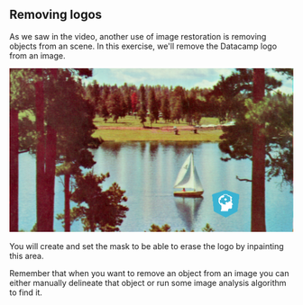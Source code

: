 ## Removing logos

As we saw in the video, another use of image restoration is removing objects from an scene. In this exercise, we'll remove the Datacamp logo from an image.

![Landscape with small datacamp logo](../images/2.png)

<!-- Image loaded as `image_with_logo`. -->

You will create and set the mask to be able to erase the logo by inpainting this area.

Remember that when you want to remove an object from an image you can either manually delineate that object or run some image analysis algorithm to find it.
<!-- 
### Instructions

- Initialize a mask with the same shape as the image, using `np.zeros()`.

- In the mask, set the region that will be inpainted to 1.

- Apply inpainting to `image_with_logo` using the `mask`.
 -->